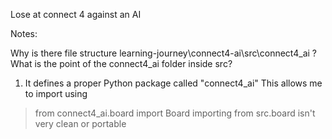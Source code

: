 Lose at connect 4 against an AI

Notes:

Why is there file structure learning-journey\connect4-ai\src\connect4_ai ? What is the point of the connect4_ai folder inside src?

1. It defines a proper Python package called "connect4_ai"
This allows me to import using 
>from connect4_ai.board import Board
importing from src.board isn't very clean or portable

